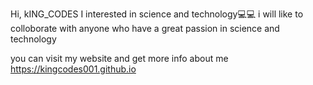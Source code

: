 Hi, kING_CODES 
I interested in science and technology💻💻
i will like to colloborate with anyone who have a great passion in science and technology


you can visit my website and get more info about me
https://kingcodes001.github.io
